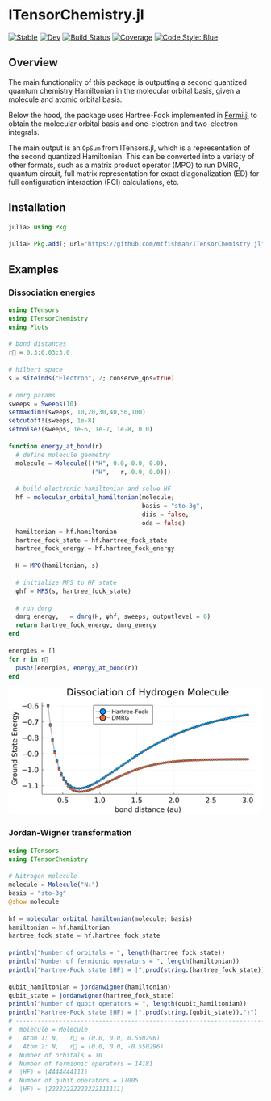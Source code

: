 # ITensorChemistry.jl

[![Stable](https://img.shields.io/badge/docs-stable-blue.svg)](https://mtfishman.github.io/ITensorChemistry.jl/stable)
[![Dev](https://img.shields.io/badge/docs-dev-blue.svg)](https://mtfishman.github.io/ITensorChemistry.jl/dev)
[![Build Status](https://github.com/mtfishman/ITensorChemistry.jl/actions/workflows/CI.yml/badge.svg?branch=main)](https://github.com/mtfishman/ITensorChemistry.jl/actions/workflows/CI.yml?query=branch%3Amain)
[![Coverage](https://codecov.io/gh/mtfishman/ITensorChemistry.jl/branch/main/graph/badge.svg)](https://codecov.io/gh/mtfishman/ITensorChemistry.jl)
[![Code Style: Blue](https://img.shields.io/badge/code%20style-blue-4495d1.svg)](https://github.com/invenia/BlueStyle)

## Overview

The main functionality of this package is outputting a second quantized quantum chemistry Hamiltonian in the molecular orbital basis, given a molecule and atomic orbital basis.

Below the hood, the package uses Hartree-Fock implemented in [Fermi.jl](https://github.com/FermiQC/Fermi.jl) to obtain the molecular orbital basis and one-electron and two-electron integrals.

The main output is an `OpSum` from ITensors.jl, which is a representation of the second quantized Hamiltonian. This can be converted into a variety of other formats, such as a matrix product operator (MPO) to run DMRG, quantum circuit, full matrix representation for exact diagonalization (ED) for full configuration interaction (FCI) calculations, etc.

## Installation

```julia
julia> using Pkg

julia> Pkg.add(; url="https://github.com/mtfishman/ITensorChemistry.jl")
```

## Examples

### Dissociation energies


```julia
using ITensors
using ITensorChemistry
using Plots

# bond distances
r⃗ = 0.3:0.03:3.0

# hilbert space
s = siteinds("Electron", 2; conserve_qns=true)

# dmrg params
sweeps = Sweeps(10)
setmaxdim!(sweeps, 10,20,30,40,50,100)
setcutoff!(sweeps, 1e-8)
setnoise!(sweeps, 1e-6, 1e-7, 1e-8, 0.0)

function energy_at_bond(r)
  # define molecule geometry
  molecule = Molecule([("H", 0.0, 0.0, 0.0), 
                       ("H",   r, 0.0, 0.0)])
  
  # build electronic hamiltonian and solve HF
  hf = molecular_orbital_hamiltonian(molecule;
                                     basis = "sto-3g", 
                                     diis = false, 
                                     oda = false)
  hamiltonian = hf.hamiltonian
  hartree_fock_state = hf.hartree_fock_state
  hartree_fock_energy = hf.hartree_fock_energy

  H = MPO(hamiltonian, s)
  
  # initialize MPS to HF state
  ψhf = MPS(s, hartree_fock_state)
  
  # run dmrg
  dmrg_energy, _ = dmrg(H, ψhf, sweeps; outputlevel = 0)
  return hartree_fock_energy, dmrg_energy
end

energies = []
for r in r⃗
  push!(energies, energy_at_bond(r))
end
```
<p align="center">
<img src='examples/dissociation.png' width='600'>
</p>

### Jordan-Wigner transformation

```julia
using ITensors
using ITensorChemistry

# Nitrogen molecule
molecule = Molecule("N₂")
basis = "sto-3g"
@show molecule

hf = molecular_orbital_hamiltonian(molecule; basis)
hamiltonian = hf.hamiltonian
hartree_fock_state = hf.hartree_fock_state

println("Number of orbitals = ", length(hartree_fock_state))
println("Number of fermionic operators = ", length(hamiltonian))
println("Hartree-Fock state |HF⟩ = |",prod(string.(hartree_fock_state)),"⟩")

qubit_hamiltonian = jordanwigner(hamiltonian)
qubit_state = jordanwigner(hartree_fock_state)
println("Number of qubit operators = ", length(qubit_hamiltonian))
println("Hartree-Fock state |HF⟩ = |",prod(string.(qubit_state)),"⟩") 
# -------------------------------------------------------------------------- 
#  molecule = Molecule
#   Atom 1: N,   r⃗ = (0.0, 0.0, 0.550296)
#   Atom 2: N,   r⃗ = (0.0, 0.0, -0.550296)
#  Number of orbitals = 10
#  Number of fermionic operators = 14181
#  |HF⟩ = |4444444111⟩
#  Number of qubit operators = 17005
#  |HF⟩ = |22222222222222111111⟩
```

